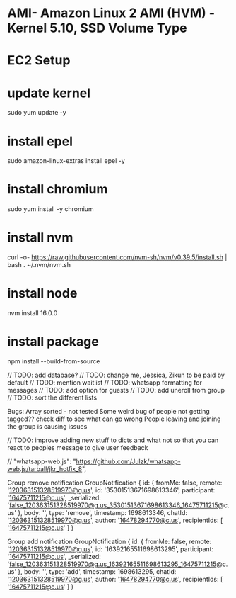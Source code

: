 # AMI- Amazon Linux 2 AMI (HVM) - Kernel 5.10, SSD Volume Type
# EC2 Setup

# update kernel
sudo yum update -y

# install epel
sudo amazon-linux-extras install epel -y

# install chromium
sudo yum install -y chromium

# install nvm
curl -o- https://raw.githubusercontent.com/nvm-sh/nvm/v0.39.5/install.sh | bash
. ~/.nvm/nvm.sh

# install node
nvm install 16.0.0


# install package
npm install --build-from-source


// TODO: add database?
// TODO: change me, Jessica, Zikun to be paid by default
// TODO: mention waitlist
// TODO: whatsapp formatting for messages
// TODO: add option for guests
// TODO: add uneroll from group
// TODO: sort the different lists

Bugs:
Array sorted - not tested
Some weird bug of people not getting tagged?? check diff to see what can go wrong
People leaving and joining the group is causing issues

// TODO: improve adding new stuff to dicts and what not so that you can react to peoples message to give user feedback

// "whatsapp-web.js": "https://github.com/Julzk/whatsapp-web.js/tarball/jkr_hotfix_8",

Group remove notification
GroupNotification {
  id: {
    fromMe: false,
    remote: '120363151328519970@g.us',
    id: '35301513671698613346',
    participant: '16475711215@c.us',
    _serialized: 'false_120363151328519970@g.us_35301513671698613346_16475711215@c.us'
  },
  body: '',
  type: 'remove',
  timestamp: 1698613346,
  chatId: '120363151328519970@g.us',
  author: '16478294770@c.us',
  recipientIds: [ '16475711215@c.us' ]
}

Group add notification 
GroupNotification {
  id: {
    fromMe: false,
    remote: '120363151328519970@g.us',
    id: '16392165511698613295',
    participant: '16475711215@c.us',
    _serialized: 'false_120363151328519970@g.us_16392165511698613295_16475711215@c.us'
  },
  body: '',
  type: 'add',
  timestamp: 1698613295,
  chatId: '120363151328519970@g.us',
  author: '16478294770@c.us',
  recipientIds: [ '16475711215@c.us' ]
}